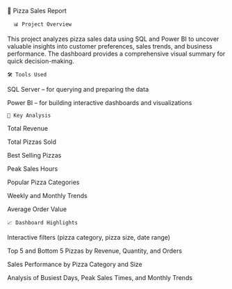 🍕 Pizza Sales Report

      📊 Project Overview

This project analyzes pizza sales data using SQL and Power BI to uncover valuable insights into customer preferences, sales trends, and business performance.
The dashboard provides a comprehensive visual summary for quick decision-making.

    🛠 Tools Used

SQL Server – for querying and preparing the data

Power BI – for building interactive dashboards and visualizations

    📌 Key Analysis

Total Revenue

Total Pizzas Sold

Best Selling Pizzas

Peak Sales Hours

Popular Pizza Categories

Weekly and Monthly Trends

Average Order Value

    📈 Dashboard Highlights
Interactive filters (pizza category, pizza size, date range)

Top 5 and Bottom 5 Pizzas by Revenue, Quantity, and Orders

Sales Performance by Pizza Category and Size

Analysis of Busiest Days, Peak Sales Times, and Monthly Trends
